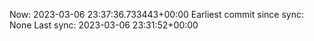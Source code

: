 Now: 2023-03-06 23:37:36.733443+00:00 Earliest commit since sync: None Last sync: 2023-03-06 23:31:52+00:00
